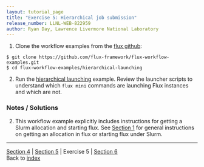 ```yaml
---
layout: tutorial_page
title: "Exercise 5: Hierarchical job submission"
release_number: LLNL-WEB-822959
author: Ryan Day, Lawrence Livermore National Laboratory
---
```


1. Clone the workflow examples from the [flux github](https://github.com/flux-framework/flux-workflow-examples.git):
```
$ git clone https://github.com/flux-framework/flux-workflow-examples.git
$ cd flux-workflow-examples/hierarchical-launching
```
2. Run the [hierarchical launching](https://flux-framework.readthedocs.io/projects/flux-workflow-examples/en/latest/hierarchical-launching/README.html) example. Review the launcher scripts to understand which `flux mini` commands are launching Flux instances and which are not.

### Notes / Solutions
2. This workflow example explicitly includes instructions for getting a Slurm allocation and starting flux. See [Section 1](/flux/section1) for general instructions on getting an allocation in flux or starting flux under Slurm.

---
[Section 4](/flux/section4) | [Section 5](/flux/section5) | Exercise 5 | [Section 6](/flux/section6)  
Back to [index](/flux/index)
